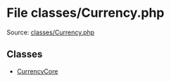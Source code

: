 File classes/Currency.php
=========

Source: [classes/Currency.php](https://github.com/PrestaShop/PrestaShop/blob/1.5.3.0/classes/Currency.php)


Classes
-------

* [CurrencyCore](class.CurrencyCore.md)

